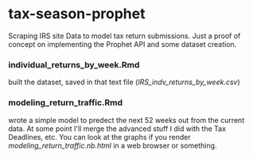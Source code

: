 # tax-season-prophet
Scraping IRS site Data to model tax return submissions. Just a proof of concept on implementing the Prophet API and some dataset creation.

### individual_returns_by_week.Rmd
built the dataset, saved in that text file (*IRS_indv_returns_by_week.csv*)

### modeling_return_traffic.Rmd
wrote a simple model to predect the next 52 weeks out from the current data. At some point I'll merge the advanced stuff I did with the Tax Deadlines, etc.
You can look at the graphs if you render *modeling_return_traffic.nb.html* in a web browser or something.
